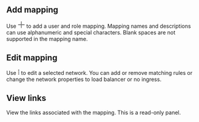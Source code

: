 ## Add mapping


Use ![Plus icon.](Images/foj1549659104777.png) to add a user and role mapping. Mapping names and descriptions can use alphanumeric and special characters. Blank spaces are not supported in the mapping name.

## Edit mapping


Use ![Kebab menu.](Images/kbt1547502809538.png) to edit a selected network. You can add or remove matching rules or change the network properties to load balancer or no ingress.

## View links


View the links associated with the mapping. This is a read-only panel.

